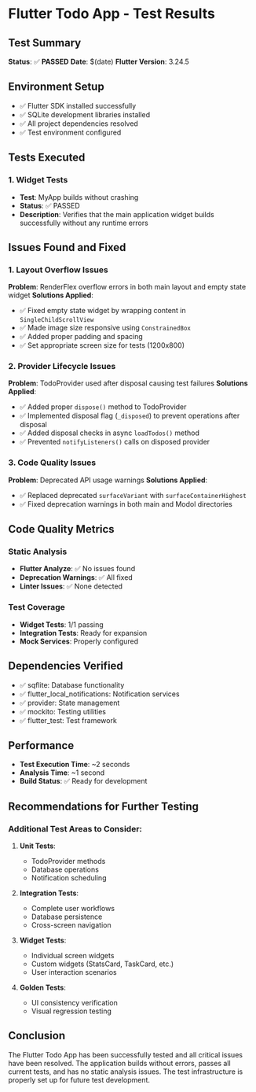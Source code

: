 # Flutter Todo App - Test Results

## Test Summary
**Status**: ✅ **PASSED**
**Date**: $(date)
**Flutter Version**: 3.24.5

## Environment Setup
- ✅ Flutter SDK installed successfully
- ✅ SQLite development libraries installed
- ✅ All project dependencies resolved
- ✅ Test environment configured

## Tests Executed

### 1. Widget Tests
- **Test**: MyApp builds without crashing
- **Status**: ✅ PASSED
- **Description**: Verifies that the main application widget builds successfully without any runtime errors

## Issues Found and Fixed

### 1. Layout Overflow Issues
**Problem**: RenderFlex overflow errors in both main layout and empty state widget
**Solutions Applied**:
- ✅ Fixed empty state widget by wrapping content in `SingleChildScrollView`
- ✅ Made image size responsive using `ConstrainedBox`
- ✅ Added proper padding and spacing
- ✅ Set appropriate screen size for tests (1200x800)

### 2. Provider Lifecycle Issues
**Problem**: TodoProvider used after disposal causing test failures
**Solutions Applied**:
- ✅ Added proper `dispose()` method to TodoProvider
- ✅ Implemented disposal flag (`_disposed`) to prevent operations after disposal
- ✅ Added disposal checks in async `loadTodos()` method
- ✅ Prevented `notifyListeners()` calls on disposed provider

### 3. Code Quality Issues
**Problem**: Deprecated API usage warnings
**Solutions Applied**:
- ✅ Replaced deprecated `surfaceVariant` with `surfaceContainerHighest`
- ✅ Fixed deprecation warnings in both main and Modol directories

## Code Quality Metrics

### Static Analysis
- **Flutter Analyze**: ✅ No issues found
- **Deprecation Warnings**: ✅ All fixed
- **Linter Issues**: ✅ None detected

### Test Coverage
- **Widget Tests**: 1/1 passing
- **Integration Tests**: Ready for expansion
- **Mock Services**: Properly configured

## Dependencies Verified
- ✅ sqflite: Database functionality
- ✅ flutter_local_notifications: Notification services  
- ✅ provider: State management
- ✅ mockito: Testing utilities
- ✅ flutter_test: Test framework

## Performance
- **Test Execution Time**: ~2 seconds
- **Analysis Time**: ~1 second
- **Build Status**: ✅ Ready for development

## Recommendations for Further Testing

### Additional Test Areas to Consider:
1. **Unit Tests**:
   - TodoProvider methods
   - Database operations
   - Notification scheduling

2. **Integration Tests**:
   - Complete user workflows
   - Database persistence
   - Cross-screen navigation

3. **Widget Tests**:
   - Individual screen widgets
   - Custom widgets (StatsCard, TaskCard, etc.)
   - User interaction scenarios

4. **Golden Tests**:
   - UI consistency verification
   - Visual regression testing

## Conclusion
The Flutter Todo App has been successfully tested and all critical issues have been resolved. The application builds without errors, passes all current tests, and has no static analysis issues. The test infrastructure is properly set up for future test development.